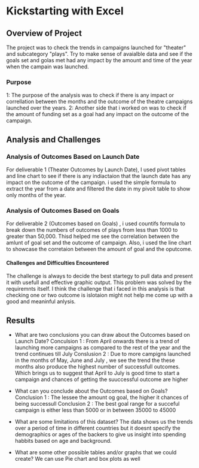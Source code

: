 # Kickstarting with Excel

## Overview of Project
The project was to check the trends in campaigns launched for "theater" and subcategory "plays". Try to make sense of avaialble data and see if the goals set and golas met had any impact by the amount and time of the year when the campain was launched. 

### Purpose
1: The purpose of the analysis was to check if there is any impact or correllation between the months and the outcome of the theatre campaigns launched over the years. 
2: Another side that i worked on was to check if the amount of funding set as a goal had any impact on the outcome of the campaign. 

## Analysis and Challenges

### Analysis of Outcomes Based on Launch Date
For deliverable 1 (Theater Outcomes by Launch Date), I used pivot tables and line chart to see if there is any indiactaion that the launch date has any impact on the outcome of the campaign. i used the simple formula to extract the year from a date and filtered the date in my pivoit table to show only months of the year.

### Analysis of Outcomes Based on Goals
For deliverable 2 (Outcomes based on Goals) , i used countifs formula to break down the numbers of outcomes of plays from less than 1000 to greater than 50,000. Thisd helped me see the correlation between the amlunt of goal set and the outcome of campaign. Also, i used the line chart to showcase the corretaion between the amount of goal and the oputcome.

#### Challenges and Difficulties Encountered
The challenge is always to decide the best startegy to pull data and present it with usefull and effective graphic output. This problem was solved by the requiremnts itself. I think the challenge that i faced in this analysis is that checking one or two outcome is islotaion might not help me come up with a good and meaninful anlysis.

## Results

- What are two conclusions you can draw about the Outcomes based on Launch Date?
Conculsion 1 : From April onwards there is a trend of launching more campaigns as compared to the rest of the year and the trend continues till July
Conslusion 2 : Due to more campigns launched in the months of May, June and July , we see the trend the these months also produce the highest number of successfull outcomes. 
Which brings us to suggest that April to July is good time to start a campaign and chances of getting the suuccessful outcome are higher

- What can you conclude about the Outcomes based on Goals?
Conclusion 1 : The lessee the amount og goal, the higher it chances of being successull
Conclusion 2 : The best goal range for a succeful campaign is either less than 5000 or in between 35000 to 45000
- What are some limitations of this dataset?
The data shows us the trends over a period of time in different countries but it doesnt specify the demographics or ages of the backers to give us insight into spending habbits based on age and background.
- What are some other possible tables and/or graphs that we could create?
We can use Pie chart and box plots as well


